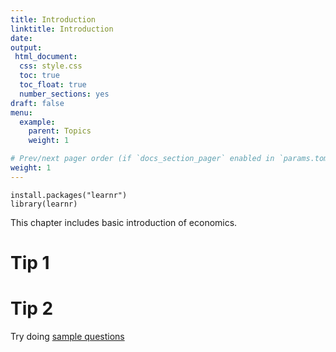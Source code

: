 ```yaml
---
title: Introduction
linktitle: Introduction
date: 
output: 
 html_document:
  css: style.css 
  toc: true
  toc_float: true
  number_sections: yes
draft: false
menu:
  example:
    parent: Topics 
    weight: 1

# Prev/next pager order (if `docs_section_pager` enabled in `params.toml`)
weight: 1
---
```

```{r include = FALSE}
install.packages("learnr")
library(learnr)
```
This chapter includes basic introduction of economics.

# Tip 1



# Tip 2

Try doing [sample questions]()